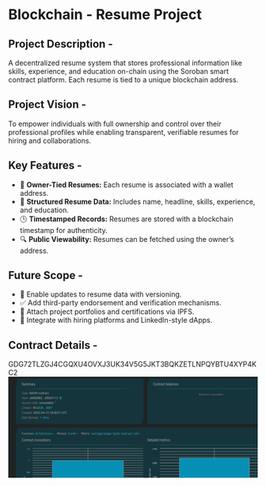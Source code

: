 # Blockchain - **Resume Project**

## Project Description -
A decentralized resume system that stores professional information like skills, experience, and education on-chain using the Soroban smart contract platform. Each resume is tied to a unique blockchain address.

## Project Vision -
To empower individuals with full ownership and control over their professional profiles while enabling transparent, verifiable resumes for hiring and collaborations.
 
## Key Features -
- 👤 **Owner-Tied Resumes:** Each resume is associated with a wallet address.
- 📜 **Structured Resume Data:** Includes name, headline, skills, experience, and education.
- 🕒 **Timestamped Records:** Resumes are stored with a blockchain timestamp for authenticity.
- 🔍 **Public Viewability:** Resumes can be fetched using the owner’s address.

## Future Scope -
- 📝 Enable updates to resume data with versioning.
- ✅ Add third-party endorsement and verification mechanisms.
- 📎 Attach project portfolios and certifications via IPFS.
- 🧩 Integrate with hiring platforms and LinkedIn-style dApps.

## Contract Details - 
GDG72TLZGJ4CGQXU4OVXJ3UK34V5G5JKT3BQKZETLNPQYBTU4XYP4KC2
![alt text](image.png)

